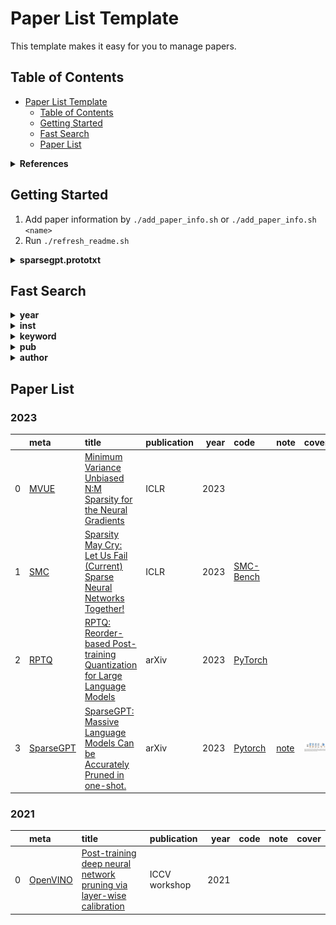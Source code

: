 # Paper List Template

This template makes it easy for you to manage papers.

## Table of Contents

- [Paper List Template](#paper-list-template)
  - [Table of Contents](#table-of-contents)
  - [Getting Started](#getting-started)
  - [Fast Search](#fast-search)
  - [Paper List](#paper-list)

<details><summary><b>References</b></summary>
<p>

1. https://github.com/he-y/Awesome-Pruning
2. https://github.com/htqin/awesome-model-quantization
3. https://github.com/csyhhu/Awesome-Deep-Neural-Network-Compression/tree/master
4. https://github.com/AojunZhou/Efficient-Deep-Learning
5. https://github.com/chester256/Model-Compression-Papers

</p>
</details>

## Getting Started
1. Add paper information by `./add_paper_info.sh` or  `./add_paper_info.sh <name>`
2. Run `./refresh_readme.sh`

<details><summary><b>sparsegpt.prototxt</b></summary>
<p>

```
paper {
  title: "SparseGPT: Massive Language Models Can be Accurately Pruned in one-shot."
  abbr: "SparseGPT"
  url: "https://arxiv.org/pdf/2301.00774.pdf"
  authors: "Elias Frantar"
  authors: "Dan Alistarh"
  institutions: "IST Austria"
  institutions: "Neural Magic"
}
pub {
  where: "arXiv"
  year: 2023
}
code {
  type: "Pytorch"
  url: "https://github.com/IST-DASLab/sparsegpt"
}
note {
  url: "SparseGPT.md"
}
keyword {
  words: "sparsity"
}
```

</p>
</details>


## Fast Search
<details><summary><b>year</b></summary>
<p>

1. [2021.md](./fast_search/year/2021.md)
1. [2023.md](./fast_search/year/2023.md)
</p>
</details>
<details><summary><b>inst</b></summary>
<p>

1. [Eindhoven-University-of-Technology.md](./fast_search/inst/Eindhoven-University-of-Technology.md)
1. [Habana-Labs.md](./fast_search/inst/Habana-Labs.md)
1. [Houmo-AI.md](./fast_search/inst/Houmo-AI.md)
1. [IST-Austria.md](./fast_search/inst/IST-Austria.md)
1. [Intel-Corporation.md](./fast_search/inst/Intel-Corporation.md)
1. [Neural-Magic.md](./fast_search/inst/Neural-Magic.md)
1. [Tencent-AI-Lab.md](./fast_search/inst/Tencent-AI-Lab.md)
1. [University-of-Texas-at-Austin.md](./fast_search/inst/University-of-Texas-at-Austin.md)
</p>
</details>
<details><summary><b>keyword</b></summary>
<p>

1. [quantization.md](./fast_search/keyword/quantization.md)
1. [sparse.md](./fast_search/keyword/sparse.md)
1. [sparsity.md](./fast_search/keyword/sparsity.md)
</p>
</details>
<details><summary><b>pub</b></summary>
<p>

1. [ICCV-workshop.md](./fast_search/pub/ICCV-workshop.md)
1. [ICLR.md](./fast_search/pub/ICLR.md)
1. [arXiv.md](./fast_search/pub/arXiv.md)
</p>
</details>
<details><summary><b>author</b></summary>
<p>

1. [Bingzhe-Wu.md](./fast_search/author/Bingzhe-Wu.md)
1. [Brian-Chmiel.md](./fast_search/author/Brian-Chmiel.md)
1. [Dan-Alistarh.md](./fast_search/author/Dan-Alistarh.md)
1. [Daniel-Soudry.md](./fast_search/author/Daniel-Soudry.md)
1. [Elias-Frantar.md](./fast_search/author/Elias-Frantar.md)
1. [Ivan-Lazarevich.md](./fast_search/author/Ivan-Lazarevich.md)
1. [Nikita-Malinin.md](./fast_search/author/Nikita-Malinin.md)
1. [Shiwei-Liu.md](./fast_search/author/Shiwei-Liu.md)
1. [Zhangyang-Wang.md](./fast_search/author/Zhangyang-Wang.md)
1. [Zhihang-Yuan.md](./fast_search/author/Zhihang-Yuan.md)
</p>
</details>

## Paper List


### 2023

|    | meta                                   | title                                                                                                                 | publication   |   year | code                                                 | note                                   | cover                                                           |
|---:|:---------------------------------------|:----------------------------------------------------------------------------------------------------------------------|:--------------|-------:|:-----------------------------------------------------|:---------------------------------------|:----------------------------------------------------------------|
|  0 | [MVUE](./meta/2U5DXO7C.prototxt)       | [Minimum Variance Unbiased N:M Sparsity for the Neural Gradients](https://openreview.net/pdf?id=vuD2xEtxZcj)          | ICLR          |   2023 |                                                      |                                        |                                                                 |
|  1 | [SMC](./meta/EHWNTP1V.prototxt)        | [Sparsity May Cry: Let Us Fail (Current) Sparse Neural Networks Together!](https://openreview.net/pdf?id=J6F3lLg4Kdp) | ICLR          |   2023 | [SMC-Bench](https://github.com/VITA-Group/SMC-Bench) |                                        |                                                                 |
|  2 | [RPTQ](./meta/RPTQ.prototxt)           | [RPTQ: Reorder-based Post-training Quantization for Large Language Models](https://arxiv.org/pdf/2304.01089.pdf)      | arXiv         |   2023 | [PyTorch](https://github.com/hahnyuan/RPTQ4LLM)      |                                        |                                                                 |
|  3 | [SparseGPT](./meta/sparsegpt.prototxt) | [SparseGPT: Massive Language Models Can be Accurately Pruned in one-shot.](https://arxiv.org/pdf/2301.00774.pdf)      | arXiv         |   2023 | [Pytorch](https://github.com/IST-DASLab/sparsegpt)   | [note](./notes/sparsegpt/SparseGPT.md) | <img width='400' alt='image' src='./notes/sparsegpt/cover.jpg'> |
### 2021

|    | meta                                 | title                                                                                                                                                                                                                                    | publication   |   year | code   | note   | cover   |
|---:|:-------------------------------------|:-----------------------------------------------------------------------------------------------------------------------------------------------------------------------------------------------------------------------------------------|:--------------|-------:|:-------|:-------|:--------|
|  0 | [OpenVINO](./meta/OpenVINO.prototxt) | [Post-training deep neural network pruning via layer-wise calibration](https://openaccess.thecvf.com/content/ICCV2021W/LPCV/papers/Lazarevich_Post-Training_Deep_Neural_Network_Pruning_via_Layer-Wise_Calibration_ICCVW_2021_paper.pdf) | ICCV workshop |   2021 |        |        |         |
